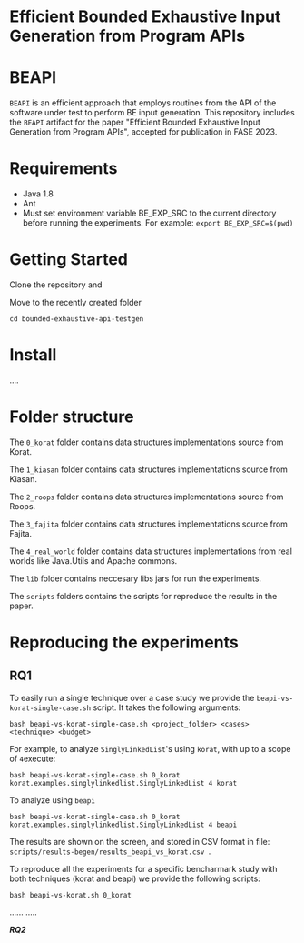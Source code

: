 # Efficient Bounded Exhaustive Input Generation from Program APIs
# BEAPI

`BEAPI` is an efficient approach that employs routines from the API of the software under test to perform BE input generation. This repository includes the `BEAPI` artifact for the paper "Efficient Bounded Exhaustive Input Generation from Program APIs", accepted for publication in FASE 2023.

# Requirements

- Java 1.8
- Ant
- Must set environment variable BE_EXP_SRC to the current directory before running the experiments. For example: 
```export BE_EXP_SRC=$(pwd)```

# Getting Started

Clone the repository and

Move to the recently created folder
```
cd bounded-exhaustive-api-testgen
```

# Install

....

# Folder structure

The `0_korat` folder contains data structures implementations source from Korat.

The `1_kiasan` folder contains data structures implementations source from Kiasan.

The `2_roops` folder contains data structures implementations source from Roops.

The `3_fajita` folder contains data structures implementations source from Fajita.

The `4_real_world` folder contains data structures implementations from real worlds like Java.Utils and Apache commons.


The `lib` folder contains neccesary libs jars for run the experiments.

The `scripts` folders contains the scripts for reproduce the results in the paper.


# Reproducing the experiments

## RQ1

To easily run a single technique over a case study we provide the `beapi-vs-korat-single-case.sh` script. It takes the following arguments:
```
bash beapi-vs-korat-single-case.sh <project_folder> <cases> <technique> <budget>
```

For example, to analyze `SinglyLinkedList`'s using `korat`, with up to a scope of `4`execute: 
```
bash beapi-vs-korat-single-case.sh 0_korat korat.examples.singlylinkedlist.SinglyLinkedList 4 korat
```
To analyze using `beapi`
```
bash beapi-vs-korat-single-case.sh 0_korat korat.examples.singlylinkedlist.SinglyLinkedList 4 beapi
```

The results are shown on the screen, and stored in CSV format in file: ```scripts/results-begen/results_beapi_vs_korat.csv ```.

To reproduce all the experiments for a specific bencharmark study with both techniques (korat and beapi) we provide the following scripts: 

```
bash beapi-vs-korat.sh 0_korat
```

......
.....

***RQ2***

